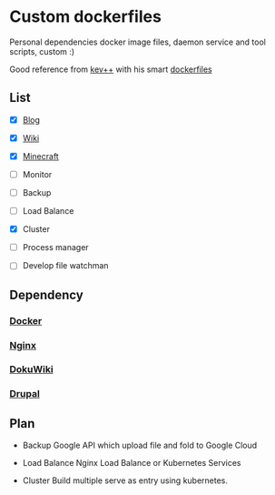# Custom dockerfiles

Personal dependencies docker image files, daemon service and tool scripts, custom :)

Good reference from [kev++](https://github.com/vimagick) with his smart [dockerfiles](https://github.com/vimagick/dockerfiles)

## List

- [x] [Blog](./blog)
- [x] [Wiki](./wiki)
- [x] [Minecraft](https://hub.docker.com/r/itzg/minecraft-server/)
- [ ] Monitor
- [ ] Backup
- [ ] Load Balance
- [x] Cluster
- [ ] Process manager
- [ ] Develop file watchman


## Dependency

### [Docker](https://www.docker.com/)

### [Nginx](https://nginx.org/en/)

### [DokuWiki](https://www.dokuwiki.org/dokuwiki#)

### [Drupal](https://www.drupal.org/)


## Plan

- Backup
  Google API which upload file and fold to Google Cloud

- Load Balance
  Nginx Load Balance or Kubernetes Services

- Cluster
  Build multiple serve as entry using kubernetes.
